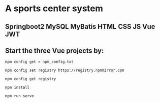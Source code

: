 # A sports center system
## Springboot2 MySQL MyBatis HTML CSS JS Vue JWT 

## Start the three Vue projects by:
```
npm config get > npm_config.txt

npm config set registry https://registry.npmmirror.com

npm config get registry
```

```
npm install

npm run serve
```
